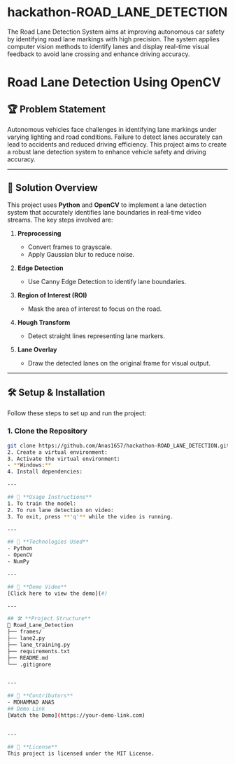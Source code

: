 # hackathon-ROAD_LANE_DETECTION
The Road Lane Detection System aims at improving autonomous car safety by identifying road lane markings with high precision. The system applies computer vision methods to identify lanes and display real-time visual feedback to avoid lane crossing and enhance driving accuracy.
# Road Lane Detection Using OpenCV  

## 🏆 Problem Statement  
Autonomous vehicles face challenges in identifying lane markings under varying lighting and road conditions. Failure to detect lanes accurately can lead to accidents and reduced driving efficiency. This project aims to create a robust lane detection system to enhance vehicle safety and driving accuracy.  

---

## 🚀 Solution Overview  
This project uses **Python** and **OpenCV** to implement a lane detection system that accurately identifies lane boundaries in real-time video streams. The key steps involved are:  

1. **Preprocessing**  
   - Convert frames to grayscale.  
   - Apply Gaussian blur to reduce noise.  

2. **Edge Detection**  
   - Use Canny Edge Detection to identify lane boundaries.  

3. **Region of Interest (ROI)**  
   - Mask the area of interest to focus on the road.  

4. **Hough Transform**  
   - Detect straight lines representing lane markers.  

5. **Lane Overlay**  
   - Draw the detected lanes on the original frame for visual output.  

---

## 🛠️ Setup & Installation  
Follow these steps to set up and run the project:  

### 1. **Clone the Repository**  
```bash
git clone https://github.com/Anas1657/hackathon-ROAD_LANE_DETECTION.git
2. Create a virtual environment:  
3. Activate the virtual environment:  
- **Windows:**  
4. Install dependencies:  

---

## 🚀 **Usage Instructions**  
1. To train the model:  
2. To run lane detection on video:  
3. To exit, press **'q'** while the video is running.  

---

## 🌟 **Technologies Used**  
- Python  
- OpenCV  
- NumPy  

---

## 🎥 **Demo Video**  
[Click here to view the demo](#)  

---

## 🛠️ **Project Structure**  
📂 Road_Lane_Detection
├── frames/
├── lane2.py
├── lane_training.py
├── requirements.txt
├── README.md
└── .gitignore


---

## 🙌 **Contributors**  
- MOHAMMAD ANAS
## Demo Link
[Watch the Demo](https://your-demo-link.com)


---

## 📄 **License**  
This project is licensed under the MIT License.  






